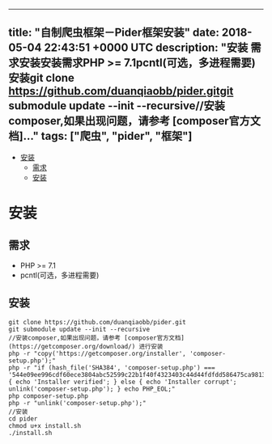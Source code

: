 
---
title: "自制爬虫框架－Pider框架安装"
date: 2018-05-04 22:43:51 +0000 UTC
description: "安装 需求安装安装需求PHP &gt;= 7.1pcntl(可选，多进程需要)安装git clone https://github.com/duanqiaobb/pider.gitgit submodule update --init --recursive//安装composer,如果出现问题，请参考 [composer官方文档]..."
tags: ["爬虫", "pider", "框架"]
---
- [安装](#orgeaa819e)
  - [需求](#orgd1b411d)
  - [安装](#org1462258)


<a id="orgeaa819e"></a>

# 安装


<a id="orgd1b411d"></a>

## 需求

-   PHP >= 7.1
-   pcntl(可选，多进程需要)


<a id="org1462258"></a>

## 安装

```shell
git clone https://github.com/duanqiaobb/pider.git
git submodule update --init --recursive
//安装composer,如果出现问题，请参考 [composer官方文档](https://getcomposer.org/download/) 进行安装
php -r "copy('https://getcomposer.org/installer', 'composer-setup.php');"
php -r "if (hash_file('SHA384', 'composer-setup.php') === '544e09ee996cdf60ece3804abc52599c22b1f40f4323403c44d44fdfdd586475ca9813a858088ffbc1f233e9b180f061') { echo 'Installer verified'; } else { echo 'Installer corrupt'; unlink('composer-setup.php'); } echo PHP_EOL;"
php composer-setup.php
php -r "unlink('composer-setup.php');"
//安装
cd pider
chmod u+x install.sh
./install.sh
```

